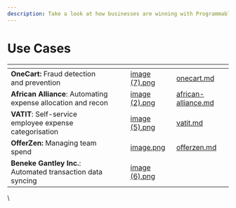 ```yaml
---
description: Take a look at how businesses are winning with Programmable Banking
---
```


# Use Cases

<table data-view="cards"><thead><tr><th></th><th></th><th></th><th data-hidden data-card-cover data-type="files"></th><th data-hidden data-card-target data-type="content-ref"></th></tr></thead><tbody><tr><td><strong>OneCart:</strong> Fraud detection and prevention</td><td></td><td></td><td><a href="../../.gitbook/assets/image (7).png">image (7).png</a></td><td><a href="onecart.md">onecart.md</a></td></tr><tr><td><strong>African Alliance</strong>: Automating expense allocation and recon</td><td></td><td></td><td><a href="../../.gitbook/assets/image (2).png">image (2).png</a></td><td><a href="african-alliance.md">african-alliance.md</a></td></tr><tr><td><strong>VATIT</strong>: Self-service employee expense categorisation</td><td></td><td></td><td><a href="../../.gitbook/assets/image (5).png">image (5).png</a></td><td><a href="vatit.md">vatit.md</a></td></tr><tr><td><strong>OfferZen:</strong> Managing team spend</td><td></td><td></td><td><a href="../../.gitbook/assets/image.png">image.png</a></td><td><a href="offerzen.md">offerzen.md</a></td></tr><tr><td><strong>Beneke Gantley Inc.</strong>: Automated transaction data syncing</td><td></td><td></td><td><a href="../../.gitbook/assets/image (6).png">image (6).png</a></td><td></td></tr></tbody></table>

\
